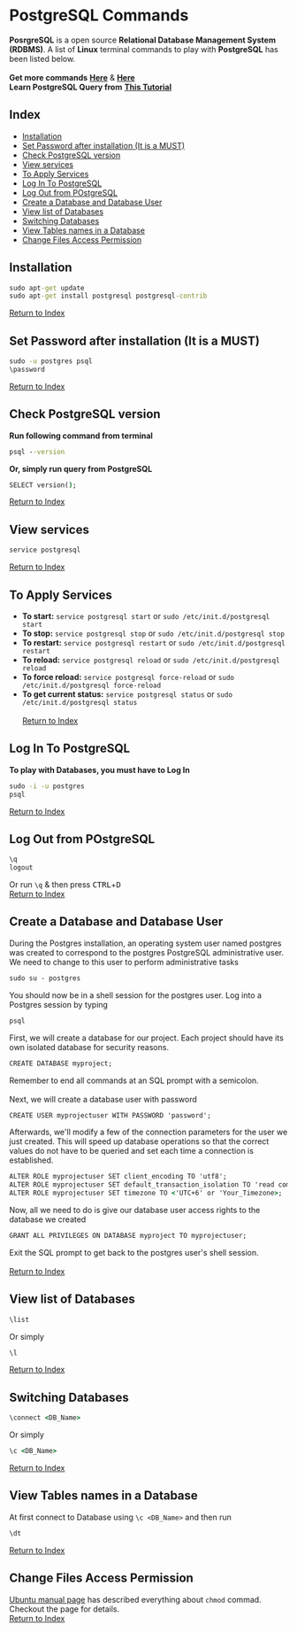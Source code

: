 # PostgreSQL Commands
**PosrgreSQL** is a open source **Relational Database Management System (RDBMS)**. A list of **Linux** terminal commands to play with **PostgreSQL** has been listed below. <br><br>
**Get more commands** [**Here**](https://gist.github.com/Kartones/dd3ff5ec5ea238d4c546) & [**Here**](https://www.postgresql.org/docs/9.1/static/sql-commands.html) <br>
**Learn PostgreSQL Query from** [**This Tutorial**](http://www.postgresqltutorial.com/) <br>




## Index
- [Installation](#installation) <br>
- [Set Password after installation (It is a MUST)](#set-password-after-installation-it-is-a-must) <br>
- [Check PostgreSQL version](#check-postgresql-version) <br>
- [View services](#view-services) <br>
- [To Apply Services](#to-apply-services) <br>
- [Log In To PostgreSQL](#log-in-to-postgresql) <br>
- [Log Out from POstgreSQL](#log-out-from-postgresql) <br>
- [Create a Database and Database User](#create-a-database-and-database-user) <br>
- [View list of Databases](#view-list-of-databases) <br>
- [Switching Databases](#switching-databases) <br>
- [View Tables names in a Database](#view-tables-names-in-a-database) <br>
- [Change Files Access Permission](#change-files-access-permission) <br>




## Installation
```cmd
sudo apt-get update
sudo apt-get install postgresql postgresql-contrib
```
[Return to Index](#index)



## Set Password after installation (It is a MUST)
```cmd
sudo -u postgres psql
\password
```
[Return to Index](#index)



## Check PostgreSQL version
**Run following command from terminal**
```cmd
psql --version
```
**Or, simply run query from PostgreSQL**
```cmd
SELECT version();
```
[Return to Index](#index)




## View services
```cmd
service postgresql
```
[Return to Index](#index)



## To Apply Services
- **To start:** `service postgresql start` or `sudo /etc/init.d/postgresql start` <br>
- **To stop:** `service postgresql stop` or `sudo /etc/init.d/postgresql stop` <br>
- **To restart:** `service postgresql restart` or `sudo /etc/init.d/postgresql restart` <br>
- **To reload:** `service postgresql reload` or `sudo /etc/init.d/postgresql reload` <br>
- **To force reload:** `service postgresql force-reload` or `sudo /etc/init.d/postgresql force-reload` <br>
- **To get current status:** `service postgresql status` or `sudo /etc/init.d/postgresql status` <br><br>
[Return to Index](#index)



## Log In To PostgreSQL
**To play with Databases, you must have to Log In** <br>
```cmd
sudo -i -u postgres
psql
```
[Return to Index](#index)



## Log Out from POstgreSQL
```cmd
\q
logout
```
Or run `\q` & then press <kbd>CTRL</kbd>+<kbd>D</kbd> <br>
[Return to Index](#index)



## Create a Database and Database User
During the Postgres installation, an operating system user named postgres was created to correspond to the postgres PostgreSQL administrative user. We need to change to this user to perform administrative tasks <br>
```cmd
sudo su - postgres
```
You should now be in a shell session for the postgres user. Log into a Postgres session by typing
```cmd
psql
```
First, we will create a database for our project. Each project should have its own isolated database for security reasons.
```cmd
CREATE DATABASE myproject;
```
Remember to end all commands at an SQL prompt with a semicolon. <br><br>
Next, we will create a database user with password
```cmd
CREATE USER myprojectuser WITH PASSWORD 'password';
```
Afterwards, we'll modify a few of the connection parameters for the user we just created. This will speed up database operations so that the correct values do not have to be queried and set each time a connection is established.
```cmd
ALTER ROLE myprojectuser SET client_encoding TO 'utf8';
ALTER ROLE myprojectuser SET default_transaction_isolation TO 'read committed';
ALTER ROLE myprojectuser SET timezone TO <'UTC+6' or 'Your_Timezone>;
```
Now, all we need to do is give our database user access rights to the database we created
```cmd
GRANT ALL PRIVILEGES ON DATABASE myproject TO myprojectuser;
```
Exit the SQL prompt to get back to the postgres user's shell session. <br><br>
[Return to Index](#index)



## View list of Databases
```cmd
\list
```
Or simply
```cmd
\l
```
[Return to Index](#index)



## Switching Databases
```cmd
\connect <DB_Name>
```
Or simply
```cmd
\c <DB_Name>
```
[Return to Index](#index)



## View Tables names in a Database
At first connect to Database using `\c <DB_Name>` and then run
```cmd
\dt
```
[Return to Index](#index)



## Change Files Access Permission
[Ubuntu manual page](http://manpages.ubuntu.com/manpages/bionic/man1/chmod.1.html) has described everything about `chmod` commad. Checkout the page for details. <br>
[Return to Index](#index)








